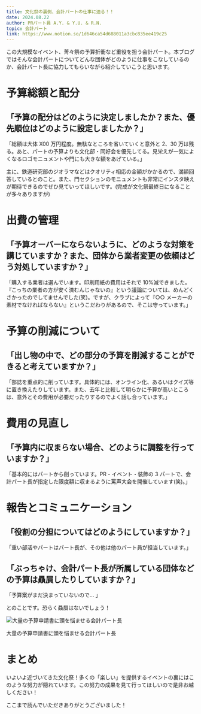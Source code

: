 ```yaml
---
title: 文化祭の裏側、会計パートの仕事に迫る！！
date: 2024.08.22
author: PRパート員 A.Y. & Y.U. & R.N.
topic: 会計パート
link: https://www.notion.so/1d646ca54d688011a3cbc835ee419c25
---
```


この大規模なイベント、菁々祭の予算折衝など重役を担う会計パート。本ブログではそんな会計パートについてどんな団体がどのように仕事をこなしているのか、会計パート長に協力してもらいながら紹介していこうと思います。

# 予算総額と配分

## 「予算の配分はどのように決定しましたか？また、優先順位はどのように設定しましたか？」

「総額は大体 X00 万円程度。無駄なところを省いていくと意外と 2、30 万は残る。あと、パートの予算よりも文化部・同好会を優先してる。見栄えが一気によくなるロゴモニュメントや門にも大きな額をあげている。」

主に、鉄道研究部のジオラマなどはクオリティ相応の金額がかかるので、満額回答しているとのこと。また、門セクションのモニュメントも非常にインスタ映えが期待できるのでぜひ見ていってほしいです。(完成が文化祭最終日になることが多々ありますが)

# 出費の管理

## 「予算オーバーにならないように、どのような対策を講じていますか？また、団体から業者変更の依頼はどう対処していますか？」

「購入する業者は選んでいます。印刷用紙の費用はそれで 10%減できました。『こっちの業者の方が安く済むんじゃないの』という議論については、めんどくさかったのでしてませんでした(笑)。ですが、クラブによって『○○ メーカーの素材でなければならない』というこだわりがあるので、そこは守っています。」

# 予算の削減について

## 「出し物の中で、どの部分の予算を削減することができると考えていますか？」

「部誌を重点的に削っています。具体的には、オンライン化、あるいはクイズ等に置き換えたりしています。また、去年と比較して明らかに予算が高いところは、意外とその費用が必要だったりするのでよく話し合っています。」

# 費用の見直し

## 「予算内に収まらない場合、どのように調整を行っていますか？」

「基本的にはパートから削っています。PR・イベント・装飾の 3 パートで、会計パート長が指定した限度額に収まるように罵声大会を開催しています(笑)。」

# 報告とコミュニケーション

## 「役割の分担についてはどのようにしていますか？」

「重い部活やパートはパート長が、その他は他のパート員が担当しています。」

## 「ぶっちゃけ、会計パート長が所属している団体などの予算は贔屓したりしていますか？」

「予算案がまだ決まっていないので… 」

とのことです。恐らく贔屓はないでしょう！

![大量の予算申請書に頭を悩ませる会計パート長](%E6%96%87%E5%8C%96%E7%A5%AD%E3%81%AE%E8%A3%8F%E5%81%B4%E3%80%81%E4%BC%9A%E8%A8%88%E3%83%8F%E3%82%9A%E3%83%BC%E3%83%88%E3%81%AE%E4%BB%95%E4%BA%8B%E3%81%AB%E8%BF%AB%E3%82%8B%EF%BC%81%EF%BC%81%201d646ca54d688011a3cbc835ee419c25/image.png)

大量の予算申請書に頭を悩ませる会計パート長

# まとめ

いよいよ近づいてきた文化祭！多くの「楽しい」を提供するイベントの裏にはこのような努力が隠れています。この努力の成果を見て行ってほしいので是非お越しください！

ここまで読んでいただきありがとうございました！
